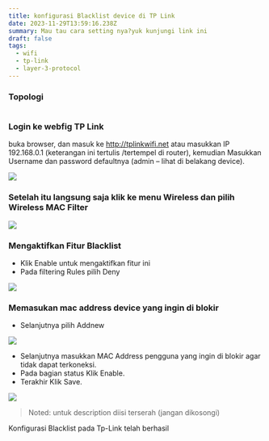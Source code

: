 ```yaml
---
title: konfigurasi Blacklist device di TP Link
date: 2023-11-29T13:59:16.238Z
summary: Mau tau cara setting nya?yuk kunjungi link ini
draft: false
tags:
  - wifi
  - tp-link
  - layer-3-protocol
---
```

### Topologi

![]()

### Login ke webfig TP Link

buka browser, dan masuk ke http://tplinkwifi.net atau masukkan IP 192.168.0.1 (keterangan ini tertulis /tertempel di router), kemudian Masukkan Username dan password defaultnya (admin – lihat di belakang device).

![](/images/uploads/100-06-tplink-tl-wr840n-wisp.png)

### Setelah itu langsung saja klik ke menu Wireless dan pilih Wireless MAC Filter

![](/images/uploads/img_20231129_212025.jpg)

### Mengaktifkan Fitur Blacklist

* Klik Enable untuk mengaktifkan fitur ini
* Pada filtering Rules pilih Deny

![](/images/uploads/img_20231129_212120.jpg)

### Memasukan mac address device yang ingin di blokir

* Selanjutnya pilih  Addnew

![](/images/uploads/img_20231129_212203.jpg)

* Selanjutnya masukkan MAC Address pengguna yang ingin di blokir agar tidak dapat terkoneksi.
* Pada bagian status Klik Enable.
* Terakhir Klik Save.

![](/images/uploads/img_20231129_212913.jpg)

> Noted: untuk description diisi terserah (jangan dikosongi)

Konfigurasi Blacklist pada Tp-Link telah berhasil
